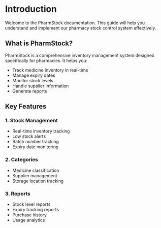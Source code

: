# Introduction

Welcome to the PharmStock documentation. This guide will help you understand and implement our pharmacy stock control system effectively.

## What is PharmStock?

PharmStock is a comprehensive inventory management system designed specifically for pharmacies. It helps you:

- Track medicine inventory in real-time
- Manage expiry dates
- Monitor stock levels
- Handle supplier information
- Generate reports

## Key Features

### 1. Stock Management
- Real-time inventory tracking
- Low stock alerts
- Batch number tracking
- Expiry date monitoring

### 2. Categories
- Medicine classification
- Supplier management
- Storage location tracking

### 3. Reports
- Stock level reports
- Expiry tracking reports
- Purchase history
- Usage analytics